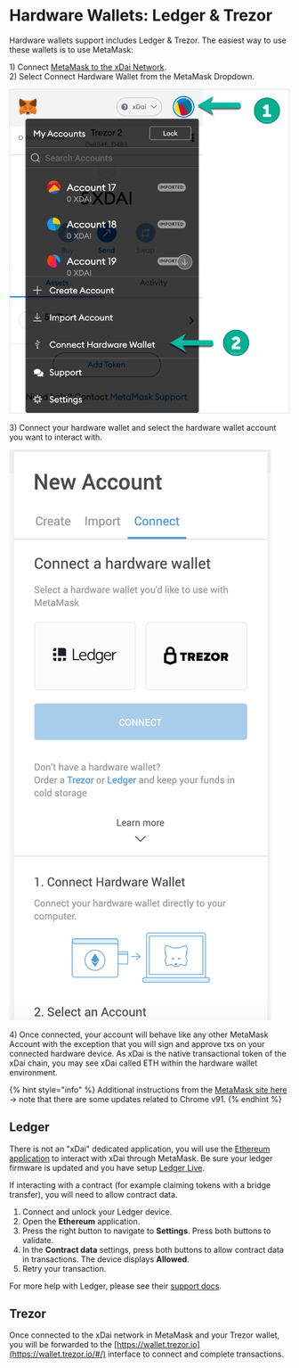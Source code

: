 # Hardware Wallets: Ledger & Trezor

Hardware wallets support includes Ledger & Trezor. The easiest way to use these wallets is to use MetaMask:

1\) Connect [MetaMask to the xDai Network](metamask/metamask-setup.md).  
2\) Select Connect Hardware Wallet from the MetaMask Dropdown.

![](../../.gitbook/assets/mm2%20%283%29.png)

3\) Connect your hardware wallet and select the hardware wallet account you want to interact with.

![](../../.gitbook/assets/mm-1%20%281%29.png)

4\) Once connected, your account will behave like any other MetaMask Account with the exception that you will sign and approve txs on your connected hardware device. As xDai is the native transactional token of the xDai chain, you may see xDai called ETH within the hardware wallet environment. 

{% hint style="info" %}
Additional instructions from the [MetaMask site here](https://metamask.zendesk.com/hc/en-us/articles/360020394612-How-to-connect-a-Trezor-or-Ledger-Hardware-Wallet) -&gt; note that there are some updates related to Chrome v91.
{% endhint %}

## Ledger

There is not an "xDai" dedicated application, you will use the [Ethereum application](https://support.ledger.com/hc/en-us/articles/115005200009-Set-up-and-use-MyEtherWallet) to interact with xDai through MetaMask.  Be sure your ledger firmware is updated and you have setup [Ledger Live](https://www.ledger.com/ledger-live/).

If interacting with a contract \(for example claiming tokens with a bridge transfer\), you will need to allow contract data.

1. Connect and unlock your Ledger device.
2. Open the **Ethereum** application.
3. Press the right button to navigate to **Settings**. Press both buttons to validate.
4. In the **Contract data** settings, press both buttons to allow contract data in transactions.  The device displays **Allowed**.
5. Retry your transaction.

For more help with Ledger, please see their [support docs](https://support.ledger.com/hc/en-us).

## Trezor

Once connected to the xDai network in MetaMask and your Trezor wallet, you will be forwarded to the [https://wallet.trezor.io](https://wallet.trezor.io/#/) interface to connect and complete transactions.



